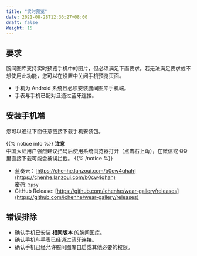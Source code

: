 ```yaml
---
title: "实时预览"
date: 2021-08-28T12:36:27+08:00
draft: false
Weight: 15
---
```


## 要求

腕间图库支持实时预览手机中的图片，但必须满足下面要求。若无法满足要求或不想使用此功能，您可以在设置中关闭手机预览页面。

- 手机为 Android 系统且必须安装腕间图库手机端。
- 手表与手机已配对且通过蓝牙连接。

## 安装手机端

您可以通过下面任意链接下载手机安装包。

{{% notice info %}}
**注意**  
中国大陆用户强烈建议扫码后使用系统浏览器打开（点击右上角），在微信或 QQ 里直接下载可能会被误拦截。
{{% /notice %}}

- 蓝奏云：[https://chenhe.lanzoui.com/b0cw4qhah](https://chenhe.lanzoui.com/b0cw4qhah)  
密码: `5psy`
- GitHub Release: [https://github.com/ichenhe/wear-gallery/releases](https://github.com/ichenhe/wear-gallery/releases)

## 错误排除

- 确认手机已安装 **相同版本** 的腕间图库。
- 确认手机与手表已经通过蓝牙连接。
- 确认手机已经允许腕间图库自启或其他必要的权限。

